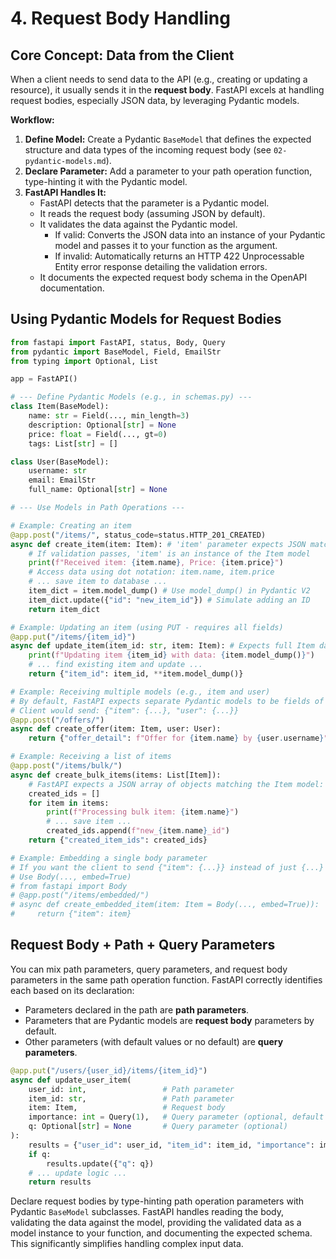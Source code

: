 # 4. Request Body Handling

## Core Concept: Data from the Client

When a client needs to send data to the API (e.g., creating or updating a resource), it usually sends it in the **request body**. FastAPI excels at handling request bodies, especially JSON data, by leveraging Pydantic models.

**Workflow:**

1.  **Define Model:** Create a Pydantic `BaseModel` that defines the expected structure and data types of the incoming request body (see `02-pydantic-models.md`).
2.  **Declare Parameter:** Add a parameter to your path operation function, type-hinting it with the Pydantic model.
3.  **FastAPI Handles It:**
    -   FastAPI detects that the parameter is a Pydantic model.
    -   It reads the request body (assuming JSON by default).
    -   It validates the data against the Pydantic model.
        -   If valid: Converts the JSON data into an instance of your Pydantic model and passes it to your function as the argument.
        -   If invalid: Automatically returns an HTTP 422 Unprocessable Entity error response detailing the validation errors.
    -   It documents the expected request body schema in the OpenAPI documentation.

## Using Pydantic Models for Request Bodies

```python
from fastapi import FastAPI, status, Body, Query
from pydantic import BaseModel, Field, EmailStr
from typing import Optional, List

app = FastAPI()

# --- Define Pydantic Models (e.g., in schemas.py) ---
class Item(BaseModel):
    name: str = Field(..., min_length=3)
    description: Optional[str] = None
    price: float = Field(..., gt=0)
    tags: List[str] = []

class User(BaseModel):
    username: str
    email: EmailStr
    full_name: Optional[str] = None

# --- Use Models in Path Operations ---

# Example: Creating an item
@app.post("/items/", status_code=status.HTTP_201_CREATED)
async def create_item(item: Item): # 'item' parameter expects JSON matching the Item model
    # If validation passes, 'item' is an instance of the Item model
    print(f"Received item: {item.name}, Price: {item.price}")
    # Access data using dot notation: item.name, item.price
    # ... save item to database ...
    item_dict = item.model_dump() # Use model_dump() in Pydantic V2
    item_dict.update({"id": "new_item_id"}) # Simulate adding an ID
    return item_dict

# Example: Updating an item (using PUT - requires all fields)
@app.put("/items/{item_id}")
async def update_item(item_id: str, item: Item): # Expects full Item data in body
    print(f"Updating item {item_id} with data: {item.model_dump()}")
    # ... find existing item and update ...
    return {"item_id": item_id, **item.model_dump()}

# Example: Receiving multiple models (e.g., item and user)
# By default, FastAPI expects separate Pydantic models to be fields of a single JSON body
# Client would send: {"item": {...}, "user": {...}}
@app.post("/offers/")
async def create_offer(item: Item, user: User):
    return {"offer_detail": f"Offer for {item.name} by {user.username}"}

# Example: Receiving a list of items
@app.post("/items/bulk/")
async def create_bulk_items(items: List[Item]):
    # FastAPI expects a JSON array of objects matching the Item model: [{...}, {...}]
    created_ids = []
    for item in items:
        print(f"Processing bulk item: {item.name}")
        # ... save item ...
        created_ids.append(f"new_{item.name}_id")
    return {"created_item_ids": created_ids}

# Example: Embedding a single body parameter
# If you want the client to send {"item": {...}} instead of just {...} for a single model
# Use Body(..., embed=True)
# from fastapi import Body
# @app.post("/items/embedded/")
# async def create_embedded_item(item: Item = Body(..., embed=True)):
#     return {"item": item}

```

## Request Body + Path + Query Parameters

You can mix path parameters, query parameters, and request body parameters in the same path operation function. FastAPI correctly identifies each based on its declaration:

-   Parameters declared in the path are **path parameters**.
-   Parameters that are Pydantic models are **request body** parameters by default.
-   Other parameters (with default values or no default) are **query parameters**.

```python
@app.put("/users/{user_id}/items/{item_id}")
async def update_user_item(
    user_id: int,                 # Path parameter
    item_id: str,                 # Path parameter
    item: Item,                   # Request body
    importance: int = Query(1),   # Query parameter (optional, default 1)
    q: Optional[str] = None       # Query parameter (optional)
):
    results = {"user_id": user_id, "item_id": item_id, "importance": importance, **item.model_dump()}
    if q:
        results.update({"q": q})
    # ... update logic ...
    return results
```

Declare request bodies by type-hinting path operation parameters with Pydantic `BaseModel` subclasses. FastAPI handles reading the body, validating the data against the model, providing the validated data as a model instance to your function, and documenting the expected schema. This significantly simplifies handling complex input data.
